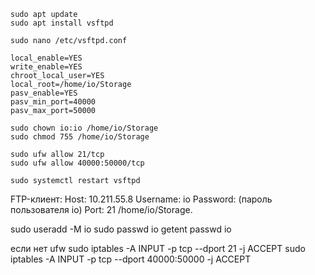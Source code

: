 ```
sudo apt update
sudo apt install vsftpd
```
```
sudo nano /etc/vsftpd.conf
```
```
local_enable=YES
write_enable=YES
chroot_local_user=YES
local_root=/home/io/Storage
pasv_enable=YES
pasv_min_port=40000
pasv_max_port=50000
```
```
sudo chown io:io /home/io/Storage
sudo chmod 755 /home/io/Storage
```
```
sudo ufw allow 21/tcp
sudo ufw allow 40000:50000/tcp
```
```
sudo systemctl restart vsftpd
```

FTP-клиент:
Host: 10.211.55.8
Username: io
Password: (пароль пользователя io)
Port: 21
/home/io/Storage.











sudo useradd -M io
sudo passwd io
getent passwd io


если нет ufw 
sudo iptables -A INPUT -p tcp --dport 21 -j ACCEPT
sudo iptables -A INPUT -p tcp --dport 40000:50000 -j ACCEPT